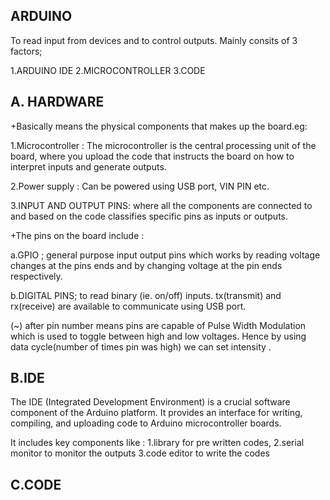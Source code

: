 **ARDUINO**
---

To read input from devices and to control outputs.
Mainly consits of 3 factors;

  1.ARDUINO IDE
  2.MICROCONTROLLER
  3.CODE

**A. HARDWARE**
---
+Basically means the physical components that makes up the board.eg: 

  1.Microcontroller : The microcontroller is the central processing unit of the board, where you upload the code that instructs the board on how to interpret inputs and generate outputs.
  
  2.Power supply : Can be powered using USB port, VIN PIN etc.
  
  3.INPUT AND OUTPUT PINS: where all the components are connected to and based on the code classifies specific pins as inputs or outputs.

+The pins on the board include :

 a.GPIO ; general purpose input output pins which works by reading voltage changes at the pins ends and by changing voltage at the pin ends respectively.
 
 b.DIGITAL PINS; to read binary (ie. on/off) inputs. tx(transmit) and rx(receive) are available to communicate using USB port.
 
   (~) after pin number means pins are capable of Pulse Width Modulation which is used to toggle between high and low voltages. Hence by using data cycle(number of times pin was high) we can set intensity .
   
 **B.IDE**
 ---

 The IDE (Integrated Development Environment) is a crucial software component of the Arduino platform. It provides an interface for writing, compiling, and uploading code to Arduino microcontroller boards.
 
 It includes key components like : 
  1.library for pre written codes, 
  2.serial monitor to monitor the outputs
  3.code editor to write the codes
  
**C.CODE**
---

